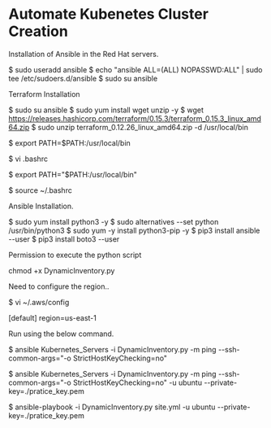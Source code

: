 # Automate Kubenetes Cluster Creation
Installation of Ansible in the Red Hat servers.

$ sudo useradd ansible
$ echo "ansible ALL=(ALL) NOPASSWD:ALL" | sudo tee /etc/sudoers.d/ansible
$ sudo su ansible


Terraform Installation

$ sudo su ansible
$ sudo yum install wget unzip -y
$ wget https://releases.hashicorp.com/terraform/0.15.3/terraform_0.15.3_linux_amd64.zip
$ sudo unzip terraform_0.12.26_linux_amd64.zip -d /usr/local/bin

$ export PATH=$PATH:/usr/local/bin

$ vi .bashrc

$ export PATH="$PATH:/usr/local/bin"

$ source ~/.bashrc



Ansible Installation.

$ sudo yum install python3 -y
$ sudo alternatives --set python /usr/bin/python3
$ sudo yum -y install python3-pip -y
$ pip3 install ansible --user
$ pip3 install boto3 --user 




Permission to execute the python script 

chmod +x DynamicInventory.py

Need to configure the region..

$ vi ~/.aws/config

[default]
region=us-east-1


Run using the below command.

$ ansible Kubernetes_Servers -i DynamicInventory.py -m ping --ssh-common-args="-o StrictHostKeyChecking=no"

$ ansible Kubernetes_Servers -i DynamicInventory.py -m ping --ssh-common-args="-o StrictHostKeyChecking=no" -u ubuntu --private-key=./pratice_key.pem 


$ ansible-playbook -i DynamicInventory.py site.yml   -u ubuntu --private-key=./pratice_key.pem 